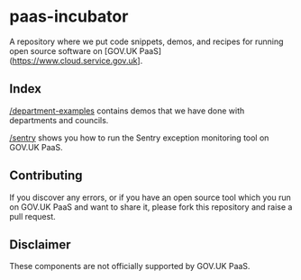 # paas-incubator

A repository where we put code snippets, demos, and recipes for running open
source software on [GOV.UK PaaS](https://www.cloud.service.gov.uk].

## Index

[/department-examples](department-examples/) contains demos that we have done
with departments and councils.

[/sentry](sentry) shows you how to run the Sentry exception monitoring tool
on GOV.UK PaaS.

## Contributing

If you discover any errors, or if you have an open source tool which you run on
GOV.UK PaaS and want to share it, please fork this repository and raise a pull
request.

## Disclaimer

These components are not officially supported by GOV.UK PaaS.

